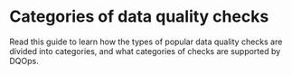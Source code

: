 # Categories of data quality checks
Read this guide to learn how the types of popular data quality checks are divided into categories, and what categories of checks are supported by DQOps.

